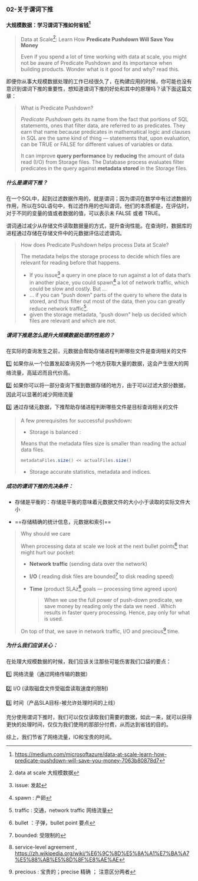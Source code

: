 ### 02-关于谓词下推

#### 大规模数据：学习谓词下推如何省钱[^1]

> Data at Scale[^2]: Learn How **Predicate Pushdown Will Save You Money**
>
> Even if you spend a lot of time working with data at scale, you might not be aware of Predicate Pushdown and its importance when building products. Wonder what is it good for and why? read this.

即便你从事大规模数据处理的工作已经很久了，在构建应用的时候，你可能也没有意识到谓词下推的重要性，想知道谓词下推的好处和其中的原理吗？读下面这篇文章：

> What is Predicate Pushdown?
>
> *Predicate Pushdown* gets its name from the fact that portions of SQL statements, ones that filter data, are referred to as predicates. They earn that name because predicates in mathematical logic and clauses in SQL are the same kind of thing — statements that, upon evaluation, can be TRUE or FALSE for different values of variables or data.
>
> It can improve **query performance** by **reducing** the amount of data read (I/O) from Storage files. The Database process evaluates filter predicates in the query against **metadata stored** in the Storage files.

##### 什么是谓词下推？

在一个SQL中，起到过滤数据作用的，就是谓词；因为谓词在数学中有过滤数据的作用，所以在SQL语句中，有过滤作用的也叫谓词，他们的本质都是，在评估时，对于不同的变量的值或者数据的值，可以表示未 FALSE 或者 TRUE。

谓词通过减少从存储文件读取数据量的方式，提升查询性能。在查询时，数据库的进程通过存储在存储文件中的元数据评估过滤谓词。

>How does Predicate Pushdown helps process Data at Scale?
>
>The metadata helps the storage process to decide which files are relevant for reading before that happens.
>
>- If you issue[^3] a query in one place to run against a lot of data that’s in another place, you could spawn[^4] a lot of network traffic, which could be slow and costly. But …
>- … if you can “push down” parts of the query to where the data is stored, and thus filter out most of the data, then you can greatly reduce network traffic[^5].
>- given the storage metadata, “push down” help us decided which files are relevant and which are not.

#####  谓词下推是怎么提升大规模数据处理的性能的？

在实际的查询发生之前，元数据会帮助存储进程判断哪些文件是查询相关的文件

:one: 如果你从一个位置发起查询另外一个地方获取大量的数据，这会产生很大的网络流量，高延迟而且代价高。

:two: 如果你可以将一部分查询下推到数据存储的地方，由于可以过滤大部分数据，因此可以显著的减少网络流量

:three: 通过存储元数据，下推帮助存储进程判断哪些文件是目标查询相关的文件



> A few prerequisites for successful pushdown:
>
> - Storage is balanced :
>
> Means that the metadata files size is smaller than reading the actual data files.
>
> ```java
> metadataFiles.size() << actualFiles.size()
> ```
>
> - Storage accurate statistics, metadata and indices.

##### 成功的谓词下推的先决条件：

* 存储是平衡的：存储是平衡的意味着元数据文件的大小小于读取的实际文件大小

* ==存储精确的统计信息，元数据和索引==



> Why should we care
>
> When processing data at scale we look at the next bullet points[^6] that might hurt our pocket:
>
> * **Network traffic** (sending data over the network)
>
> * **I/O** ( reading disk files are bounded[^7] to disk reading speed)
>
> * **Time** (product SLAz[^8] goals — processing time agreed upon)
>
>   > When we use the full power of push-down predicate, we save money by reading only the data we need . Which results in faster query processing. Hence, pay only for what is used.
>
> On top of that, we save in network traffic, I/O and precious[^9] time.

##### 为什么我们应该关心：

在处理大规模数据的时候，我们应该关注那些可能伤害我们口袋的要点：

:one: 网络流量（通过网络传输的数据）

:two: I/O (读取磁盘文件受磁盘读取速度的限制)

:three: 时间（产品SLA目标-被允许处理时间的上线）

充分使用谓词下推时，我们可以仅仅读取我们需要的数据，如此一来，就可以获得更快的处理时间，仅仅为我们使用的那部分付费，从而达到省钱的目的。

综上，我们节省了网络流量，IO和宝贵的时间。

[^1]:https://medium.com/microsoftazure/data-at-scale-learn-how-predicate-pushdown-will-save-you-money-7063b80878d7
[^2]: data at scale 大规模数据
[^3]: issue: 发起
[^4]: spawn : 产卵
[^5]: traffic : 交通，network traffic 网络流量
[^6]: bullet ：子弹，bullet point 要点
[^7]: bounded: 受限制的
[^8]: service-level agreement , https://zh.wikipedia.org/wiki/%E6%9C%8D%E5%8A%A1%E7%BA%A7%E5%88%AB%E5%8D%8F%E8%AE%AE
[^9]: precious : 宝贵的；precise 精确 ； 注意区分两者
